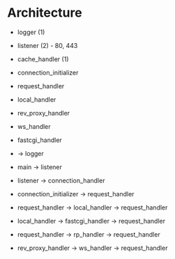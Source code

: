 
# Architecture

* logger (1)
* listener (2) - 80, 443
* cache_handler (1)
* connection_initializer
* request_handler
* local_handler
* rev_proxy_handler
* ws_handler
* fastcgi_handler


* -> logger
* main -> listener
* listener -> connection_handler
* connection_initializer -> request_handler
* request_handler -> local_handler -> request_handler
* local_handler -> fastcgi_handler -> request_handler
* request_handler -> rp_handler -> request_handler
* rev_proxy_handler -> ws_handler -> request_handler
